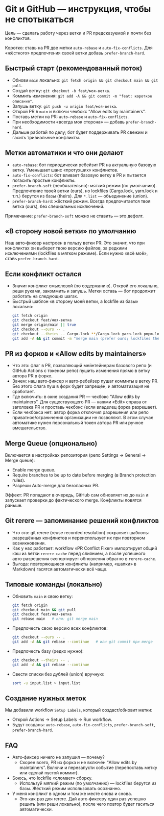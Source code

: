 <!-- neira:meta
id: NEI-20250905-docs-git-github-guide
intent: docs
summary: Подробная инструкция по Git/GitHub, меткам авто-ребейза и авто-фикса конфликтов, Merge Queue и git rerere. Разъяснение "Allow edits by maintainers".
-->

# Git и GitHub — инструкция, чтобы не спотыкаться

Цель — сделать работу через ветки и PR предсказуемой и почти без конфликтов.

Коротко: ставь на PR две метки `auto-rebase` и `auto-fix-conflicts`. Для «жёсткого» предпочтения своей ветки добавь `prefer-branch-hard`.

## Быстрый старт (рекомендованный поток)
- Обнови `main` локально: `git fetch origin && git checkout main && git pull`.
- Создай ветку: `git checkout -b feat/моя-ветка`.
- Коммить изменения: `git add -A && git commit -m "feat: короткое описание"`.
- Запушь ветку: `git push -u origin feat/моя-ветка`.
- Открой PR в `main` и включи чекбокс “Allow edits by maintainers”.
- Поставь метки на PR: `auto-rebase` и `auto-fix-conflicts`.
- При необходимости «всегда моя сторона» — добавь `prefer-branch-hard`.
- Дальше работай по делу; бот будет поддерживать PR свежим и гасить тривиальные конфликты.

## Метки автоматики и что они делают
- `auto-rebase`: бот периодически ребейзит PR на актуальную базовую ветку. Уменьшает шанс «протухших» конфликтов.
- `auto-fix-conflicts`: бот вливает базовую ветку в PR и пытается погасить простые конфликты.
- `prefer-branch-soft` (необязательно): мягкий режим (по умолчанию). Предпочтение твоей ветки (ours), но lockfiles (Cargo.lock, yarn.lock и т.п.) берутся из базы (theirs). Для `*.list` — объединение (union).
- `prefer-branch-hard`: жёсткий режим. Всегда предпочитается твоя ветка (ours), без специальных исключений.

Примечание: `prefer-branch-soft` можно не ставить — это дефолт.

## «В сторону новой ветки» по умолчанию
Наш авто‑фиксер настроен в пользу ветки PR. Это значит, что при конфликтах он выберет твою версию файлов, за редкими исключениями (lockfiles в мягком режиме). Если нужно «всё моё», ставь `prefer-branch-hard`.

## Если конфликт остался
- Значит конфликт смысловой (по содержанию). Открой его локально, реши руками, закоммить и запушь. Метки оставь — бот продолжит работать на следующих шагах.
- Быстрый шаблон «в сторону моей ветки, а lockfile из базы» локально:
  ```bash
  git fetch origin
  git checkout feat/моя-ветка
  git merge origin/main || true
  git checkout --ours -- .
  git checkout --theirs -- Cargo.lock **/Cargo.lock yarn.lock pnpm-lock.yaml package-lock.json 2>/dev/null || true
  git add -A && git commit -m "merge main (prefer ours; lockfiles theirs)" && git push
  ```

## PR из форков и «Allow edits by maintainers»
- Что это: флаг в PR, позволяющий мейнтейнерам базового репо (и GitHub Actions с токеном репо) пушить изменения прямо в ветку автора PR в форке.
- Зачем: наш авто‑фиксер и авто‑ребейзер пушат коммиты в ветку PR. Без этого флага пуш в форк будет запрещён, и автоматизация не сработает.
- Где включить: в окне создания PR — чекбокс “Allow edits by maintainers”. Для существующего PR — нажми «Edit» справа от заголовка PR и проставь чекбокс (если владелец форка разрешает).
- Если чекбокса нет: автор форка отключил разрешения или репо приватное/ограничения организации не позволяют. В этом случае автоматике нужен персональный токен автора PR или ручное вмешательство.

## Merge Queue (опционально)
Включается в настройках репозитория (репо Settings → General → Merge queue):
- Enable merge queue.
- Require branches to be up to date before merging (в Branch protection rules).
- Разреши Auto-merge для безопасных PR.

Эффект: PR попадают в очередь, GitHub сам обновляет их до `main` и запускает проверки до фактического merge. Конфликты ловятся раньше.

## Git rerere — запоминание решений конфликтов
- Что это: git rerere (reuse recorded resolution) сохраняет шаблоны разрешённых конфликтов и переиспользует их при повторном возникновении.
- Как у нас работает: workflow «PR Conflict Fixer» импортирует общий кэш из ветки `rerere-cache` перед слиянием, а после успешного авто‑разрешения экспортирует обновления обратно в `rerere-cache`.
- Выгода: повторяющиеся конфликты (например, «шапки» в Markdown) гасятся автоматически всё чаще.

## Типовые команды (локально) 
- Обновить `main` и свою ветку:
  ```bash
  git fetch origin
  git checkout main && git pull
  git checkout feat/моя-ветка
  git rebase main   # или: git merge main
  ```
- Предпочесть свою версию всех конфликтов:
  ```bash
  git checkout --ours -- .
  git add -A && git rebase --continue   # или git commit при merge
  ```
- Предпочесть базу (редко нужно):
  ```bash
  git checkout --theirs -- .
  git add -A && git rebase --continue
  ```
- Свести списки без дублей (union) вручную:
  ```bash
  sort -u input.list > input.list
  ```

## Создание нужных меток
Мы добавили workflow `Setup Labels`, который создаст/обновит метки:
- Открой Actions → Setup Labels → Run workflow.
- Будут созданы: `auto-rebase`, `auto-fix-conflicts`, `prefer-branch-soft`, `prefer-branch-hard`.

## FAQ
- Авто‑фиксер ничего не запушил — почему?
  - Скорее всего, PR из форка и не включён “Allow edits by maintainers”. Включи и перезапусти событие (перепоставь метку или сделай пустой коммит).
- Боюсь, что lockfile «сломает» сборку.
  - Используй мягкий режим (по умолчанию) — lockfiles берутся из базы. Жёсткий режим использовать осознанно.
- У меня конфликт в одном и том же месте снова и снова.
  - Это как раз для rerere. Дай авто‑фиксеру один раз успешно решить (или реши локально), после чего повтор будет гаситься автоматически.

